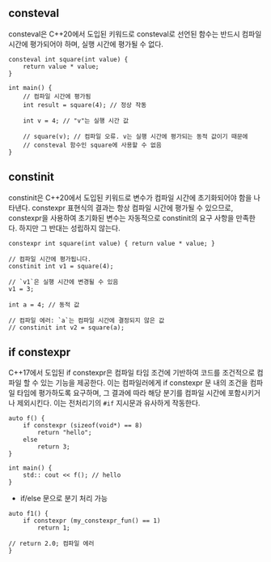 ## consteval
consteval은 C++20에서 도입된 키워드로 consteval로 선언된 함수는 반드시 컴파일 시간에 평가되어야 하며, 실행 시간에 평가될 수 없다.
```
consteval int square(int value) {  
    return value * value;  
}  
  
int main() {  
    // 컴파일 시간에 평가됨  
    int result = square(4); // 정상 작동  
  
    int v = 4; // "v"는 실행 시간 값  
  
    // square(v); // 컴파일 오류. v는 실행 시간에 평가되는 동적 값이기 때문에  
    // consteval 함수인 square에 사용할 수 없음  
}
```
## constinit
constinit은 C++20에서 도입된 키워드로 변수가 컴파일 시간에 초기화되어야 함을 나타낸다. constexpr 표현식의 결과는 항상 컴파일 시간에 평가될 수 있으므로, constexpr을 사용하여 초기화된 변수는 자동적으로 constinit의 요구 사항을 만족한다. 하지만 그 반대는 성립하지 않는다.
```
constexpr int square(int value) { return value * value; }

// 컴파일 시간에 평가됩니다.
constinit int v1 = square(4); 

// `v1`은 실행 시간에 변경될 수 있음
v1 = 3; 

int a = 4; // 동적 값

// 컴파일 에러: `a`는 컴파일 시간에 결정되지 않은 값
// constinit int v2 = square(a); 
```
## if constexpr
C++17에서 도입된 if constexpr은 컴파일 타임 조건에 기반하여 코드를 조건적으로 컴파일 할 수 있는 기능을 제공한다. 이는 컴파일러에게 if constexpr 문 내의 조건을 컴파일 타임에 평가하도록 요구하며, 그 결과에 따라 해당 분기를 컴파일 시간에 포함시키거나 제외시킨다. 이는 전처리기의 `#if` 지시문과 유사하게 작동한다.
```
auto f() {  
    if constexpr (sizeof(void*) == 8)  
        return "hello";  
    else  
        return 3;  
}  
  
int main() {  
    std:: cout << f(); // hello  
}
```
- if/else 문으로 분기 처리 가능
```
auto f1() {
	if constexpr (my_constexpr_fun() == 1)
		return 1;
		
// return 2.0; 컴파일 에러
}
```
